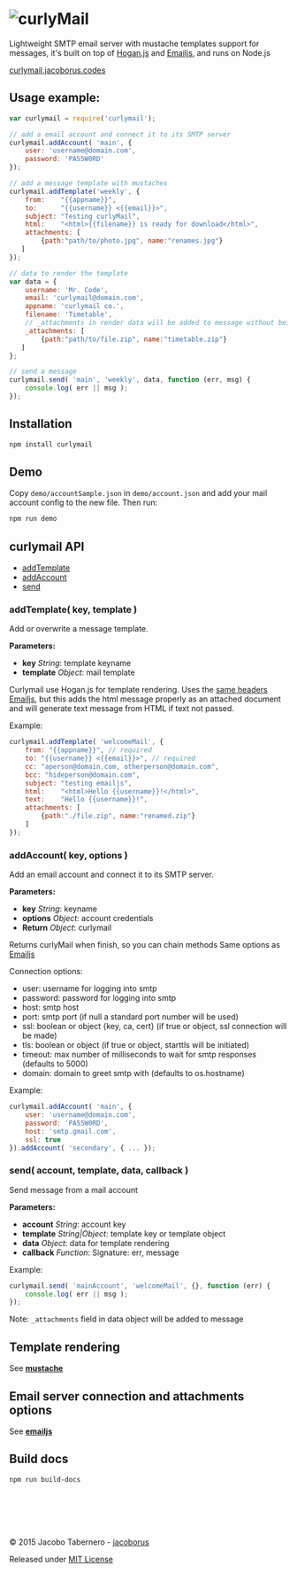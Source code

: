 ![curlyMail](https://raw.githubusercontent.com/jacoborus/curlymail/master/brand/curlymail.png 'curlyMail logo')
===============================================================================================================


Lightweight SMTP email server with mustache templates support for messages, it's built on top of [Hogan.js](http://twitter.github.io/hogan.js/) and [Emailjs](https://github.com/eleith/emailjs), and runs on Node.js

[curlymail.jacoborus.codes](http://curlymail.jacoborus.codes)


Usage example:
--------------

```js
var curlymail = require('curlymail');

// add a email account and connect it to its SMTP server
curlymail.addAccount( 'main', {
    user: 'username@domain.com',
    password: 'PA55W0RD'
});

// add a message template with mustaches
curlymail.addTemplate('weekly', {
    from:    "{{appname}}",
    to:      "{{username}} <{{email}}>",
    subject: "Testing curlyMail",
    html:    "<html>{{filename}} is ready for download</html>",
    attachments: [
        {path:"path/to/photo.jpg", name:"renames.jpg"}
   ]
});

// data to render the template
var data = {
    username: 'Mr. Code',
    email: 'curlymail@domain.com',
    appname: 'curlymail co.',
    filename: 'Timetable',
    // _attachments in render data will be added to message without being rendering
    _attachments: [
        {path:"path/to/file.zip", name:"timetable.zip"}
   ]
};

// send a message
curlymail.send( 'main', 'weekly', data, function (err, msg) {
    console.log( err || msg );
});
```


Installation
------------

```sh
npm install curlymail
```


Demo
----

Copy `demo/accountSample.json` in `demo/account.json` and add your mail account config to the new file. Then run:

```sh
npm run demo
```


curlymail API
-------------


- [addTemplate](#addTemplate)
- [addAccount](#addAccount)
- [send](#send)

<a name="addTemplate"></a>
### addTemplate( key, template )

Add or overwrite a message template.

**Parameters:**
- **key** *String*: template keyname
- **template** *Object*: mail template

Curlymail use Hogan.js for template rendering. Uses the [same headers Emailjs](https://www.npmjs.com/package/emailjs#message), but this adds the html message properly as an attached document and will generate text message from HTML if text not passed.

Example:
```js
curlymail.addTemplate( 'welcomeMail', {
    from: "{{appname}}", // required
    to: "{{username}} <{{email}}>", // required
    cc: "aperson@domain.com, otherperson@domain.com",
    bcc: "hideperson@domain.com",
    subject: "testing emailjs",
    html:    "<html>Hello {{username}}!</html>",
    text:    "Hello {{username}}!",
    attachments: [
        {path:"./file.zip", name:"renamed.zip"}
    ]
});
```

<a name="addAccount"></a>
### addAccount( key, options )


Add an email account and connect it to its SMTP server.

**Parameters:**
- **key** *String*: keyname
- **options** *Object*: account credentials
- **Return** *Object*: curlymail

Returns curlyMail when finish, so you can chain methods
Same options as [Emailjs](https://www.npmjs.com/package/emailjs#emailserverconnectoptions)

Connection options:

- user: username for logging into smtp
- password: password for logging into smtp
- host: smtp host
- port: smtp port (if null a standard port number will be used)
- ssl: boolean or object {key, ca, cert} (if true or object, ssl connection will be made)
- tls: boolean or object (if true or object, starttls will be initiated)
- timeout: max number of milliseconds to wait for smtp responses (defaults to 5000)
- domain: domain to greet smtp with (defaults to os.hostname)

Example:
```js
curlymail.addAccount( 'main', {
    user: 'username@domain.com',
    password: 'PA55W0RD',
    host: 'smtp.gmail.com',
    ssl: true
}).addAccount( 'secondary', { ... });
```

<a name="send"></a>
### send( account, template, data, callback )

Send message from a mail account

**Parameters:**
- **account** *String*: account key
- **template** *String|Object*: template key or template object
- **data** *Object*: data for template rendering
- **callback** *Function*: Signature: err, message

Example:
```js
curlymail.send( 'mainAccount', 'welcomeMail', {}, function (err) {
    console.log( err || msg );
});
```

Note: `_attachments` field in data object will be added to message




Template rendering
------------------
See **[mustache](https://mustache.github.io/mustache.5.html)**


Email server connection and attachments options
-----------------------------------------------

See **[emailjs](https://github.com/eleith/emailjs#emailserverconnectoptions)**


Build docs
----------

```sh
npm run build-docs
```



<br><br>
---

© 2015 Jacobo Tabernero - [jacoborus](https://github.com/jacoborus)

Released under [MIT License](https://raw.github.com/jacoborus/curlymail/master/LICENSE)
